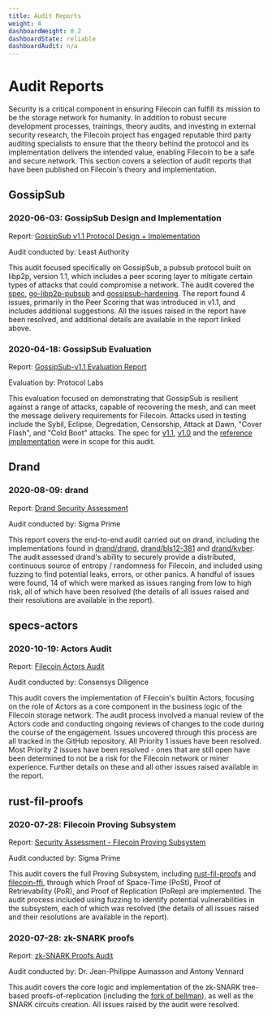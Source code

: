 ```yaml
---
title: Audit Reports
weight: 4
dashboardWeight: 0.2
dashboardState: reliable
dashboardAudit: n/a
---
```


# Audit Reports

Security is a critical component in ensuring Filecoin can fulfill its mission to be the storage network for humanity. In addition to robust secure development processes, trainings, theory audits, and investing in external security research, the Filecoin project has engaged reputable third party auditing specialists to ensure that the theory behind the protocol and its implementation delivers the intended value, enabling Filecoin to be a safe and secure network. This section covers a selection of audit reports that have been published on Filecoin's theory and implementation.

## GossipSub

### 2020-06-03: GossipSub Design and Implementation

Report: [GossipSub v1.1 Protocol Design + Implementation](https://gateway.ipfs.io/ipfs/QmWR376YyuyLewZDzaTHXGZr7quL5LB13HRFnNdSJ3CyXu/Least%20Authority%20-%20Gossipsub%20v1.1%20Final%20Audit%20Report%20%28v2%29.pdf)

Audit conducted by: Least Authority

This audit focused specifically on GossipSub, a pubsub protocol built on libp2p, version 1.1, which includes a peer scoring layer to mitigate certain types of attacks that could compromise a network. The audit covered the [spec](https://github.com/libp2p/specs/blob/master/pubsub/gossipsub), [go-libp2p-pubsub](https://github.com/libp2p/go-libp2p-pubsub) and [gossipsub-hardening](https://github.com/libp2p/gossipsub-hardening/). The report found 4 issues, primarily in the Peer Scoring that was introduced in v1.1, and includes additional suggestions. All the issues raised in the report have been resolved, and additional details are available in the report linked above.

### 2020-04-18: GossipSub Evaluation

Report: [GossipSub-v1.1 Evaluation Report](https://gateway.ipfs.io/ipfs/QmRAFP5DBnvNjdYSbWhEhVRJJDFCLpPyvew5GwCCB4VxM4)

Evaluation by: Protocol Labs

This evaluation focused on demonstrating that GossipSub is resilient against a range of attacks, capable of recovering the mesh, and can meet the message delivery requirements for Filecoin. Attacks used in testing include the Sybil, Eclipse, Degredation, Censorship, Attack at Dawn, "Cover Flash", and "Cold Boot" attacks. The spec for [v1.1](https://github.com/libp2p/specs/blob/master/pubsub/gossipsub/gossipsub-v1.1.md), [v1.0](https://github.com/libp2p/specs/blob/master/pubsub/gossipsub/gossipsub-v1.0.md) and the [reference implementation](https://github.com/libp2p/go-libp2p-pubsub) were in scope for this audit.

## Drand

### 2020-08-09: drand

Report: [Drand Security Assessment](https://drive.google.com/file/d/1fCy1ynO78gJLCNbqBruzHx7bh72Tu-q2/view)

Audit conducted by: Sigma Prime

This report covers the end-to-end audit carried out on drand, including the implementations found in [drand/drand](https://github.com/drand/drand), [drand/bls12-381](https://github.com/drand/bls12-381) and [drand/kyber](https://github.com/drand/kyber). The audit assessed drand's ability to securely provide a distributed, continuous source of entropy / randomness for Filecoin, and included using fuzzing to find potential leaks, errors, or other panics. A handful of issues were found, 14 of which were marked as issues ranging from low to high risk, all of which have been resolved (the details of all issues raised and their resolutions are available in the report).

## specs-actors

### 2020-10-19: Actors Audit

Report: [Filecoin Actors Audit](https://diligence.consensys.net/audits/2020/09/filecoin-actors/)

Audit conducted by: Consensys Diligence

This audit covers the implementation of Filecoin's builtin Actors, focusing on the role of Actors as a core component in the business logic of the Filecoin storage network. The audit process involved a manual review of the Actors code and conducting ongoing reviews of changes to the code during the course of the engagement. Issues uncovered through this process are all tracked in the GitHub repository. All Priority 1 issues have been resolved. Most Priority 2 issues have been resolved - ones that are still open have been determined to not be a risk for the Filecoin network or miner experience. Further details on these and all other issues raised available in the report. 

## rust-fil-proofs

### 2020-07-28: Filecoin Proving Subsystem

Report: [Security Assessment - Filecoin Proving Subsystem](https://github.com/filecoin-project/rust-fil-proofs/blob/master/audits/Sigma-Prime-Protocol-Labs-Filecoin-Proofs-Security-Review-v2.1.pdf)

Audit conducted by: Sigma Prime

This audit covers the full Proving Subsystem, including [rust-fil-proofs](https://github.com/filecoin-project/rust-fil-proofs) and [filecoin-ffi](https://github.com/filecoin-project/filecoin-ffi), through which Proof of Space-Time (PoSt), Proof of Retrievability (PoR), and Proof of Replication (PoRep) are implemented. The audit process included using fuzzing to identify potential vulnerabilities in the subsystem, each of which was resolved (the details of all issues raised and their resolutions are available in the report).

### 2020-07-28: zk-SNARK proofs

Report: [zk-SNARK Proofs Audit](https://github.com/filecoin-project/rust-fil-proofs/blob/master/audits/protocolai-audit-20200728.pdf)

Audit conducted by: Dr. Jean-Philippe Aumasson and Antony Vennard

This audit covers the core logic and implementation of the zk-SNARK tree-based proofs-of-replication (including the [fork of bellman](https://github.com/filecoin-project/bellman)), as well as the SNARK circuits creation. All issues raised by the audit were resolved.
